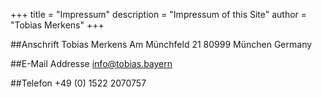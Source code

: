 +++
title = "Impressum"
description = "Impressum of this Site"
author = "Tobias Merkens"
+++

##Anschrift
Tobias Merkens
Am Münchfeld 21
80999 München
Germany


##E-Mail Addresse
info@tobias.bayern


##Telefon
+49 (0) 1522 2070757

